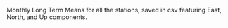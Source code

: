 Monthly Long Term Means for all the stations, saved in csv featuring East, North, and Up components.
